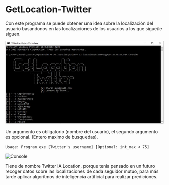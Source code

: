 # GetLocation-Twitter

Con este programa se puede obtener una idea sobre la localización del usuario basandonos en las localizaciones de los usuarios a los que sigue/le siguen.

![Console ](https://github.com/SharkiCS/GetLocation-Twitter/blob/master/getlocation1.JPG)

Un argumento es obligatorio (nombre del usuario), el segundo argumento es opcional. (Entero maximo de busquedas).

```Usage: Program.exe [Twitter's username] [Optional: int_max < 75]```

![Console ](https://github.com/SharkiCS/GetLocation-Twitter/blob/master/location2.png)


Tiene de nombre Twitter IA Location, porque tenía pensado en un futuro recoger datos sobre las localizaciones de cada seguidor mutuo, para más tarde aplicar algoritmos de inteligencia artificial para realizar prediciones. 

